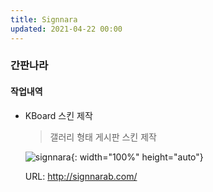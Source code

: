 ```yaml
---
title: Signnara
updated: 2021-04-22 00:00
---
```


### 간판나라
    
#### 작업내역
- KBoard 스킨 제작
  
	>갤러리 형태 게시판 스킨 제작  
  
	![signnara](https://github.com/project0210/project0210.github.io/blob/master/_posts/images/signnara/001.png?raw=true){: width="100%" height="auto"}
  
	URL: http://signnarab.com/
